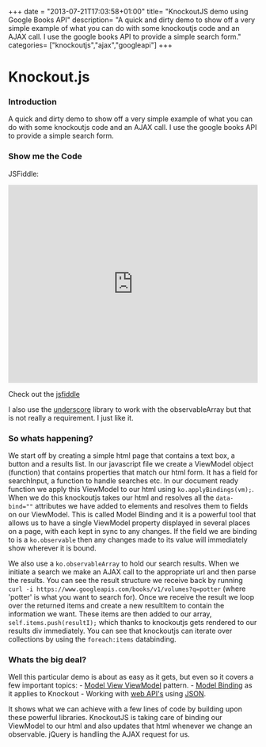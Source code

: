 +++
date = "2013-07-21T17:03:58+01:00"
title= "KnockoutJS demo using Google Books API"
description= "A quick and dirty demo to show off a very simple example of what you can do with some knockoutjs code and an AJAX call.  I use the google books API to provide a simple search form."
categories= ["knockoutjs","ajax","googleapi"]
+++

Knockout.js
=========

### Introduction
A quick and dirty demo to show off a very simple example of what you can do with some knockoutjs code and an AJAX call.  I use the google books API to provide a simple search form.


### Show me the Code

JSFiddle:
<iframe width="100%" height="400" src="http://jsfiddle.net/SecretDeveloper/d9xfP/embedded/" frameborder="0"> </iframe>

Check out the [jsfiddle](http://jsfiddle.net/SecretDeveloper/d9xfP/embedded/result/)

I also use the [underscore](http://underscorejs.org/) library to work with the observableArray but that is not really a requirement.  I just like it.

### So whats happening?
We start off by creating a simple html page that contains a text box, a button and a results list. In our javascript file we create a ViewModel object (function) that contains properties that match our html form. It has a field for searchInput, a function to handle searches etc.  In our document ready function we apply this ViewModel to our html using `ko.applyBindings(vm);`.  When we do this knockoutjs takes our html and resolves all the `data-bind=""` attributes we have added to elements and resolves them to fields on our ViewModel.  This is called Model Binding and it is a powerful tool that allows us to have a single ViewModel property displayed in several places on a page, with each kept in sync to any changes.  If the field we are binding to is a `ko.observable` then any changes made to its value will immediately show wherever it is bound.

We also use a `ko.observableArray` to hold our search results.  When we initiate a search we make an AJAX call to the appropriate url and then parse the results.  You can see the result structure we receive back by running `curl -i https://www.googleapis.com/books/v1/volumes?q=potter` (where 'potter' is what you want to search for).  Once we receive the result we loop over the returned items and create a new resultItem to contain the information we want.  These items are then added to our array, `self.items.push(resultI);` which thanks to knockoutjs gets rendered to our results div immediately.  You can see that knockoutjs can iterate over collections by using the `foreach:items` databinding. 

### Whats the big deal?

Well this particular demo is about as easy as it gets, but even so it covers a few important topics:
    - [Model View ViewModel](http://en.wikipedia.org/wiki/Model_View_ViewModel) pattern. 
    - [Model Binding](http://knockoutjs.com/documentation/binding-context.html) as it applies to Knockout
    - Working with [web API's](http://en.wikipedia.org/wiki/Web_API) using [JSON](http://en.wikipedia.org/wiki/JSON).
 
It shows what we can achieve with a few lines of code by building upon these powerful libraries.  KnockoutJS is taking care of binding our ViewModel to our html and also updates that html whenever we change an observable. jQuery is handling the AJAX request for us.
